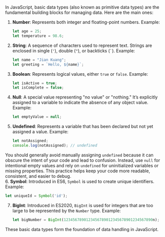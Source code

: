 In JavaScript, basic data types (also known as primitive data types) are the fundamental building blocks for managing data. Here are the main ones:

1. **Number**: Represents both integer and floating-point numbers. Example:
   ```javascript
   let age = 25;
   let temperature = 98.6;
   ```

2. **String**: A sequence of characters used to represent text. Strings are enclosed in single (`'`), double (`"`), or backticks (`` ` ``). Example:
   ```javascript
   let name = "Jian Kuang";
   let greeting = `Hello, ${name}`;
   ```

3. **Boolean**: Represents logical values, either `true` or `false`. Example:
   ```javascript
   let isActive = true;
   let isComplete = false;
   ```

4. **Null**: A special value representing "no value" or "nothing." It’s explicitly assigned to a variable to indicate the absence of any object value. Example:
   ```javascript
   let emptyValue = null;
   ```

5. **Undefined**: Represents a variable that has been declared but not yet assigned a value. Example:
   ```javascript
   let notAssigned;
   console.log(notAssigned); // undefined
   ```
 You should generally avoid manually assigning `undefined` because it can obscure the intent of your code and lead to confusion. Instead, use `null` for intentional empty values and rely on `undefined` for uninitialized variables or missing properties. This practice helps keep your code more readable, consistent, and easier to debug.  
6. **Symbol**: Introduced in ES6, `Symbol` is used to create unique identifiers. Example:
   ```javascript
   let uniqueId = Symbol('id');
   ```

7. **BigInt**: Introduced in ES2020, `BigInt` is used for integers that are too large to be represented by the `Number` type. Example:
   ```javascript
   let bigNumber = BigInt(1234567890123456789012345678901234567890n);
   ```

These basic data types form the foundation of data handling in JavaScript.
